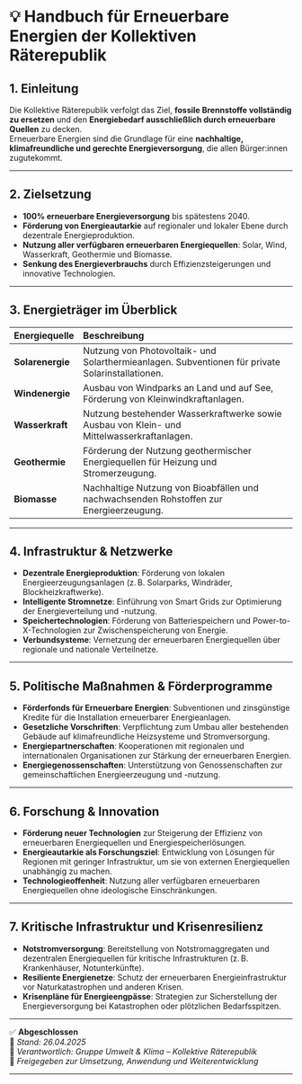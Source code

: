 <!--
Autor: Fabio Weidner
Version: 1.0
Sektion: Umwelt & Klima
Veröffentlichung: April 2025
-->

# 💡 Handbuch für Erneuerbare Energien der Kollektiven Räterepublik

## 1. Einleitung

Die Kollektive Räterepublik verfolgt das Ziel, **fossile Brennstoffe vollständig zu ersetzen** und den **Energiebedarf ausschließlich durch erneuerbare Quellen** zu decken.  
Erneuerbare Energien sind die Grundlage für eine **nachhaltige, klimafreundliche und gerechte Energieversorgung**, die allen Bürger:innen zugutekommt.

---

## 2. Zielsetzung

- **100% erneuerbare Energieversorgung** bis spätestens 2040.
- **Förderung von Energieautarkie** auf regionaler und lokaler Ebene durch dezentrale Energieproduktion.
- **Nutzung aller verfügbaren erneuerbaren Energiequellen**: Solar, Wind, Wasserkraft, Geothermie und Biomasse.
- **Senkung des Energieverbrauchs** durch Effizienzsteigerungen und innovative Technologien.

---

## 3. Energieträger im Überblick

| Energiequelle | Beschreibung |
|:---|:---|
| **Solarenergie** | Nutzung von Photovoltaik- und Solarthermieanlagen. Subventionen für private Solarinstallationen. |
| **Windenergie** | Ausbau von Windparks an Land und auf See, Förderung von Kleinwindkraftanlagen. |
| **Wasserkraft** | Nutzung bestehender Wasserkraftwerke sowie Ausbau von Klein- und Mittelwasserkraftanlagen. |
| **Geothermie** | Förderung der Nutzung geothermischer Energiequellen für Heizung und Stromerzeugung. |
| **Biomasse** | Nachhaltige Nutzung von Bioabfällen und nachwachsenden Rohstoffen zur Energieerzeugung. |

---

## 4. Infrastruktur & Netzwerke

- **Dezentrale Energieproduktion**: Förderung von lokalen Energieerzeugungsanlagen (z. B. Solarparks, Windräder, Blockheizkraftwerke).
- **Intelligente Stromnetze**: Einführung von Smart Grids zur Optimierung der Energieverteilung und -nutzung.
- **Speichertechnologien**: Förderung von Batteriespeichern und Power-to-X-Technologien zur Zwischenspeicherung von Energie.
- **Verbundsysteme**: Vernetzung der erneuerbaren Energiequellen über regionale und nationale Verteilnetze.

---

## 5. Politische Maßnahmen & Förderprogramme

- **Förderfonds für Erneuerbare Energien**: Subventionen und zinsgünstige Kredite für die Installation erneuerbarer Energieanlagen.
- **Gesetzliche Vorschriften**: Verpflichtung zum Umbau aller bestehenden Gebäude auf klimafreundliche Heizsysteme und Stromversorgung.
- **Energiepartnerschaften**: Kooperationen mit regionalen und internationalen Organisationen zur Stärkung der erneuerbaren Energien.
- **Energiegenossenschaften**: Unterstützung von Genossenschaften zur gemeinschaftlichen Energieerzeugung und -nutzung.

---

## 6. Forschung & Innovation

- **Förderung neuer Technologien** zur Steigerung der Effizienz von erneuerbaren Energiequellen und Energiespeicherlösungen.
- **Energieautarkie als Forschungsziel**: Entwicklung von Lösungen für Regionen mit geringer Infrastruktur, um sie von externen Energiequellen unabhängig zu machen.
- **Technologieoffenheit**: Nutzung aller verfügbaren erneuerbaren Energiequellen ohne ideologische Einschränkungen.

---

## 7. Kritische Infrastruktur und Krisenresilienz

- **Notstromversorgung**: Bereitstellung von Notstromaggregaten und dezentralen Energiequellen für kritische Infrastrukturen (z. B. Krankenhäuser, Notunterkünfte).
- **Resiliente Energienetze**: Schutz der erneuerbaren Energieinfrastruktur vor Naturkatastrophen und anderen Krisen.
- **Krisenpläne für Energieengpässe**: Strategien zur Sicherstellung der Energieversorgung bei Katastrophen oder plötzlichen Bedarfsspitzen.

---

✅ **Abgeschlossen**  
📅 *Stand: 26.04.2025*  
🏩 *Verantwortlich: Gruppe Umwelt & Klima – Kollektive Räterepublik*  
🔐 *Freigegeben zur Umsetzung, Anwendung und Weiterentwicklung*

---
